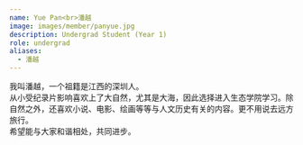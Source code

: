 ```yaml
---
name: Yue Pan<br>潘越
image: images/member/panyue.jpg
description: Undergrad Student (Year 1)
role: undergrad
aliases:
  - 潘越
---
```


<centre>
我叫潘越，一个祖籍是江西的深圳人。<br>
从小受纪录片影响喜欢上了大自然，尤其是大海，因此选择进入生态学院学习。除自然之外，还喜欢小说、电影、绘画等等与人文历史有关的内容。更不用说去远方旅行。<br>
希望能与大家和谐相处，共同进步。<br>
</centre>
